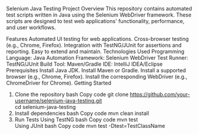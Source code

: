 Selenium Java Testing Project
Overview
This repository contains automated test scripts written in Java using the Selenium WebDriver framework. These scripts are designed to test web applications' functionality, performance, and user workflows.

Features
Automated UI testing for web applications.
Cross-browser testing (e.g., Chrome, Firefox).
Integration with TestNG/JUnit for assertions and reporting.
Easy to extend and maintain.
Technologies Used
Programming Language: Java
Automation Framework: Selenium WebDriver
Test Runner: TestNG/JUnit
Build Tool: Maven/Gradle
IDE: IntelliJ IDEA/Eclipse
Prerequisites
Install Java JDK.
Install Maven or Gradle.
Install a supported browser (e.g., Chrome, Firefox).
Install the corresponding WebDriver (e.g., ChromeDriver for Chrome).
Getting Started
1. Clone the repository
bash
Copy code
git clone https://github.com/your-username/selenium-java-testing.git  
cd selenium-java-testing  
2. Install dependencies
bash
Copy code
mvn clean install  
3. Run Tests
Using TestNG
bash
Copy code
mvn test  
Using JUnit
bash
Copy code
mvn test -Dtest=TestClassName  
